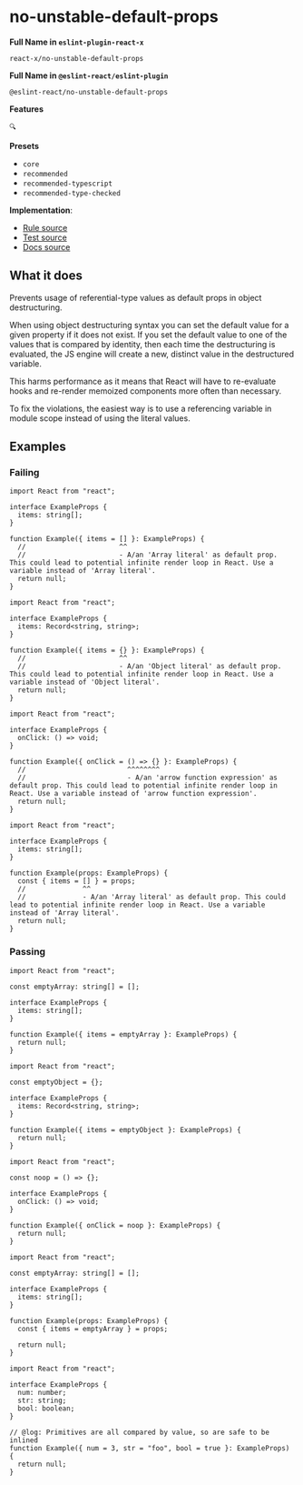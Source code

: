 # no-unstable-default-props

**Full Name in `eslint-plugin-react-x`**

```plain copy
react-x/no-unstable-default-props
```

**Full Name in `@eslint-react/eslint-plugin`**

```plain copy
@eslint-react/no-unstable-default-props
```

**Features**

`🔍`

**Presets**

- `core`
- `recommended`
- `recommended-typescript`
- `recommended-type-checked`

**Implementation**:

- [Rule source](https://github.com/Rel1cx/eslint-react/tree/main/packages/plugins/eslint-plugin-react-x/src/rules/no-unstable-default-props.ts)
- [Test source](https://github.com/Rel1cx/eslint-react/tree/main/packages/plugins/eslint-plugin-react-x/src/rules/no-unstable-default-props.spec.ts)
- [Docs source](https://github.com/Rel1cx/eslint-react/tree/main/website/pages/docs/rules/no-unstable-default-props.md)

## What it does

Prevents usage of referential-type values as default props in object destructuring.

When using object destructuring syntax you can set the default value for a given property if it does not exist. If you set the default value to one of the values that is compared by identity, then each time the destructuring is evaluated, the JS engine will create a new, distinct value in the destructured variable.

This harms performance as it means that React will have to re-evaluate hooks and re-render memoized components more often than necessary.

To fix the violations, the easiest way is to use a referencing variable in module scope instead of using the literal values.

## Examples

### Failing

```tsx
import React from "react";

interface ExampleProps {
  items: string[];
}

function Example({ items = [] }: ExampleProps) {
  //                       ^^
  //                       - A/an 'Array literal' as default prop. This could lead to potential infinite render loop in React. Use a variable instead of 'Array literal'.
  return null;
}
```

```tsx
import React from "react";

interface ExampleProps {
  items: Record<string, string>;
}

function Example({ items = {} }: ExampleProps) {
  //                       ^^
  //                       - A/an 'Object literal' as default prop. This could lead to potential infinite render loop in React. Use a variable instead of 'Object literal'.
  return null;
}
```

```tsx
import React from "react";

interface ExampleProps {
  onClick: () => void;
}

function Example({ onClick = () => {} }: ExampleProps) {
  //                         ^^^^^^^^
  //                         - A/an 'arrow function expression' as default prop. This could lead to potential infinite render loop in React. Use a variable instead of 'arrow function expression'.
  return null;
}
```

```tsx
import React from "react";

interface ExampleProps {
  items: string[];
}

function Example(props: ExampleProps) {
  const { items = [] } = props;
  //              ^^
  //              - A/an 'Array literal' as default prop. This could lead to potential infinite render loop in React. Use a variable instead of 'Array literal'.
  return null;
}
```

### Passing

```tsx
import React from "react";

const emptyArray: string[] = [];

interface ExampleProps {
  items: string[];
}

function Example({ items = emptyArray }: ExampleProps) {
  return null;
}
```

```tsx
import React from "react";

const emptyObject = {};

interface ExampleProps {
  items: Record<string, string>;
}

function Example({ items = emptyObject }: ExampleProps) {
  return null;
}
```

```tsx
import React from "react";

const noop = () => {};

interface ExampleProps {
  onClick: () => void;
}

function Example({ onClick = noop }: ExampleProps) {
  return null;
}
```

```tsx
import React from "react";

const emptyArray: string[] = [];

interface ExampleProps {
  items: string[];
}

function Example(props: ExampleProps) {
  const { items = emptyArray } = props;

  return null;
}
```

```tsx
import React from "react";

interface ExampleProps {
  num: number;
  str: string;
  bool: boolean;
}

// @log: Primitives are all compared by value, so are safe to be inlined
function Example({ num = 3, str = "foo", bool = true }: ExampleProps) {
  return null;
}
```
